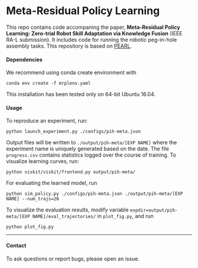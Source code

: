 # Meta-Residual Policy Learning
This repo contains code accompaning the paper, **Meta-Residual Policy Learning: Zero-trial Robot Skill Adaptation via Knowledge Fusion** (IEEE RA-L submission). It includes code for running the robotic peg-in-hole assembly tasks.
This repository is based on [PEARL](https://github.com/katerakelly/oyster).

#### Dependencies
We recommend using conda create environment with 

`conda env create -f mrplenv.yaml`

This installation has been tested only on 64-bit Ubuntu 16.04.

#### Usage
To reproduce an experiment, run:

`python launch_experiment.py ./configs/pih-meta.json`

Output files will be written to `./output/pih-meta/[EXP NAME]` where the experiment name is uniquely generated based on the date.
The file `progress.csv` contains statistics logged over the course of training.
To visualize learning curves, run: 

`python viskit/viskit/frontend.py output/pih-meta/`

For evaluating the learned model, run 

`python sim_policy.py ./configs/pih-meta.json ./output/pih-meta/[EXP NAME] --num_trajs=20`

To visualize the evaluation results, modify variable `expdir=output/pih-meta/[EXP NAME]/eval_trajectories/` in `plot_fig.py`, and run

`python plot_fig.py`

--------------------------------------
#### Contact

To ask questions or report bugs, please open an issue.
